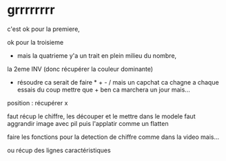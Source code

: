 # grrrrrrrr

c'est ok pour la premiere,

ok pour la troisieme 

 - mais la quatrieme y'a un trait en plein milieu du nombre, 

la 2eme INV (donc récupérer la couleur dominante) 

 - résoudre ca serait de faire * + - / mais un capchat ca chagne a chaque essais du coup mettre que + ben ca marchera un jour mais...


position : récupérer x

faut récup le chiffre, les découper et le mettre dans le modele faut aggrandir image avec pil puis l'applatir comme un flatten



faire les fonctions pour la detection de chiffre comme dans la video mais...

ou récup des lignes caractéristiques
